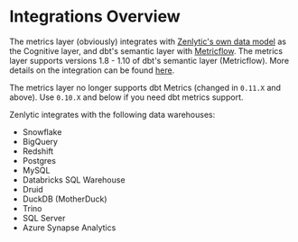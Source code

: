 # Integrations Overview

The metrics layer (obviously) integrates with [Zenlytic's own data model](../data-modeling/data_modeling.md) as the Cognitive layer, and dbt's semantic layer with [Metricflow](https://docs.getdbt.com/docs/build/sl-getting-started). The metrics layer supports versions 1.8 - 1.10 of dbt's semantic layer (Metricflow). More details on the integration can be found [here](../data-modeling/dbt_metricflow.md).

The metrics layer no longer supports dbt Metrics (changed in `0.11.X` and above). Use `0.10.X` and below if you need dbt metrics support.

Zenlytic integrates with the following data warehouses:

* Snowflake
* BigQuery
* Redshift
* Postgres
* MySQL
* Databricks SQL Warehouse
* Druid
* DuckDB (MotherDuck)
* Trino
* SQL Server
* Azure Synapse Analytics
